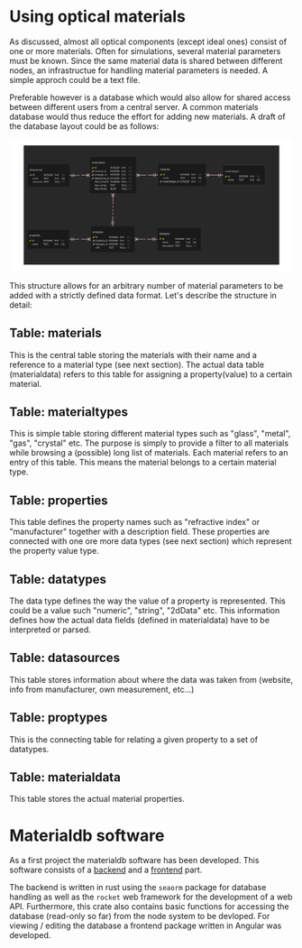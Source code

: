 # Using optical materials

As discussed, almost all optical components (except ideal ones) consist of one or more materials. Often for simulations, several material parameters must be known. Since the same material data is shared between different nodes, an infrastructue for handling material parameters is needed. A simple approch could be a text file.

Preferable however is a database which would also allow for shared access between different users from a central server. A common materials database would thus reduce the effort for adding new materials. A draft of the database layout could be as follows:

![The database layout](./images/Materials%20database.png)

This structure allows for an arbitrary number of material parameters to be added with a strictly defined data format. Let's describe the structure in detail:

## Table: materials

This is the central table storing the materials with their name and a reference to a material type (see next section). The actual data table (materialdata) refers to this table for assigning a property(value) to a certain material.

## Table: materialtypes

This is simple table storing different material types such as "glass", "metal", "gas", "crystal" etc. The purpose is simply to provide a filter to all materials while browsing a (possible) long list of materials. Each material refers to an entry of this table. This means the material belongs to a certain material type.

## Table: properties

This table defines the property names such as "refractive index" or "manufacturer" together with a description field. These properties are connected with one ore more data types (see next section) which represent the property value type.

## Table: datatypes

The data type defines the way the value of a property is represented. This could be a value such "numeric", "string", "2dData" etc. This information defines how the actual data fields (defined in materialdata) have to be interpreted or parsed.

## Table: datasources

This table stores information about where the data was taken from (website, info from manufacturer, own measurement, etc...)

## Table: proptypes

This is the connecting table for relating a given property to a set of datatypes.

## Table: materialdata

This table stores the actual material properties.

# Materialdb software

As a first project the materialdb software has been developed. This software consists of a [backend](https://git.gsi.de/phelix/rust/materialdb_backend) and a [frontend](https://git.gsi.de/phelix/rust/materialdb_frontend) part.

The backend is written in rust using the `seaorm` package for database handling as well as the `rocket` web framework for the development of a web API. Furthermore, this crate also contains basic functions for accessing the database (read-only so far) from the node system to be devloped. For viewing / editing the database a frontend package written in Angular was developed.